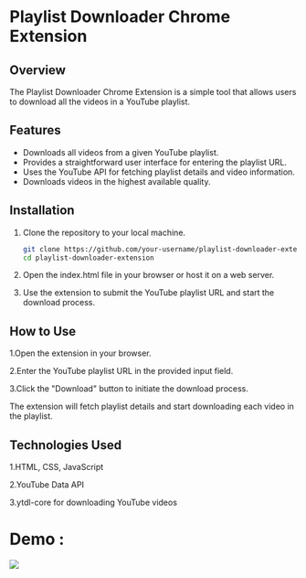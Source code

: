 # Playlist Downloader Chrome Extension

## Overview
The Playlist Downloader Chrome Extension is a simple tool that allows users to download all the videos in a YouTube playlist.

## Features
- Downloads all videos from a given YouTube playlist.
- Provides a straightforward user interface for entering the playlist URL.
- Uses the YouTube API for fetching playlist details and video information.
- Downloads videos in the highest available quality.

## Installation
1. Clone the repository to your local machine.
   ```bash
   git clone https://github.com/your-username/playlist-downloader-extension.git
   cd playlist-downloader-extension
2. Open the index.html file in your browser or host it on a web server.

3. Use the extension to submit the YouTube playlist URL and start the download process.

## How to Use
  1.Open the extension in your browser.
  
  2.Enter the YouTube playlist URL in the provided input field.
  
  3.Click the "Download" button to initiate the download process.

The extension will fetch playlist details and start downloading each video in the playlist.

## Technologies Used
  1.HTML, CSS, JavaScript
  
  2.YouTube Data API
  
  3.ytdl-core for downloading YouTube videos

# Demo : 
![](https://github.com/srxvathsav/youtube-playlist-downloader/blob/main/demo.gif)
